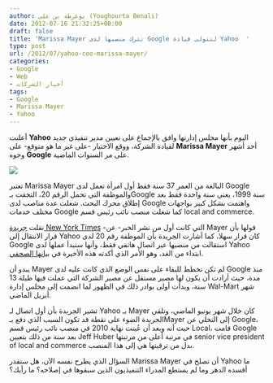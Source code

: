```yaml
---
author: يوغرطة بن علي (Youghourta Benali)
date: 2012-07-16 21:32:25+00:00
draft: false
title: 'Marissa Mayer تترك منصبها لدى Google لتتولى قيادة Yahoo  '
type: post
url: /2012/07/yahoo-ceo-marissa-mayer/
categories:
- Google
- Web
- أخبار الشركات
tags:
- Google
- Marissa Mayer
- Yahoo
---
```


أعلنت **Yahoo** اليوم بأنها مجلس إدارتها وافق بالإجماع على تعيين مدير تنفيذي جديد لقيادة الشركة، ووقع الاختيار -على غير ما هو متوقع- على **Marissa Mayer** أحد أشهر وجوه **Google** على مر السنوات الماضية.




[![](http://www.it-scoop.com/wp-content/uploads/2012/07/marissa-mayer-yahoo-ceo.jpg)
](http://www.it-scoop.com/wp-content/uploads/2012/07/marissa-mayer-yahoo-ceo.jpg)




تعتبر Marissa Mayer البالغة من العمر 37 سنة فقط أول امرأة تعمل لدى Google والموظفة التي تحمل الرقم 20، التحقت بـGoogle سنة 1999، يعني سنة واحدة فقط بعد إطلاق محرك البحث. شغلت عدة مناصب لدى Google واهتمت بشكل كبير بواجهات مختلف خدمات Google كما شغلت منصب نائب رئيس قسم local and commerce.




نقلت [جريدة New York Times](http://dealbook.nytimes.com/2012/07/16/googles-marissa-mayer-tapped-as-yahoos-chief/) -التي كانت أول من نشر الخبر- عن Mayer قولها بأن قرار الانتقال إلى Yahoo كان قرار سهلا، كما أشارت الجريدة بأن الموظفة رقم 20 لدى Google استقالت من منصبها عبر اتصال هاتفي فقط، وأنها ستبدأ عملها لدى Yahoo ابتداء من الغد، وهو الأمر الذي أكدته هذه الأخيرة في [بيانها الصحفي](http://yhoo.client.shareholder.com/releasedetail.cfm?ReleaseID=692230).




يبدو أن Mayer لم تكن تخطط للبقاء على نفس الوضع الذي كانت عليه لدى Google منذ مدة، حيث أرادت أن يكون لها مصير مستقل عن مصير الشركة التي عملت فيها طيلة 13 سنة، وبدأت أولى بوادر ذلك في الظهور لما انضمت إلى مجلس إدارة Wal-Mart شهر أبريل الماضي.




تشير الجريدة بأن أول اتصال لـ Yahoo بـ Mayer كان خلال شهر يونيو الماضي، وتلقي الجريدة الضوء على نقطة قد تكون السبب الذي دفع بـMayer إلى التخلي عن Google، حيث أنه وبعد أن عُينت نهاية 2010 في منصب نائب رئيس قسم Local، قامت Google بعد سنة من ذلك بتعيين Jeff Huber في مرتبة أعلى من مرتبتها senior vice president of local and commerce بدل من ترقيتها هي إلى هذا المنصب.




السؤال الذي يطرح نفسه الآن، هل ستقدر Marissa Mayer أن تصلح في Yahoo ما أفسده الدهر وما لم يستطع المدراء التنفيذيون الذين سبقوها في إصلاحه؟ ما رأيك؟
